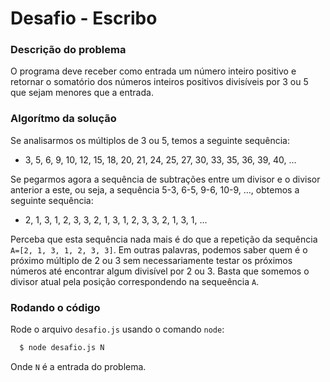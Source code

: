 # Desafio - Escribo

### Descrição do problema

O programa deve receber como entrada um número inteiro positivo e retornar o somatório dos números inteiros positivos divisíveis por 3 ou 5 que sejam menores que a entrada.

### Algorítmo da solução

Se analisarmos os múltiplos de 3 ou 5, temos a seguinte sequência:

- 3, 5, 6, 9, 10, 12, 15, 18, 20, 21, 24, 25, 27, 30, 33, 35, 36, 39, 40, ...

Se pegarmos agora a sequência de subtrações entre um divisor e o divisor anterior a este, ou seja, a sequência 5-3, 6-5, 9-6, 10-9, ..., obtemos a seguinte sequência:

- 2, 1, 3, 1, 2, 3, 3, 2, 1, 3, 1, 2, 3, 3, 2, 1, 3, 1, ...

Perceba que esta sequência nada mais é do que a repetição da sequência `A=[2, 1, 3, 1, 2, 3, 3]`. Em outras palavras, podemos saber quem é o próximo múltiplo de 2 ou 3 sem necessariamente testar os próximos números até encontrar algum divisível por 2 ou 3. Basta que somemos o divisor atual pela posição correspondendo na sequeência `A`.

### Rodando o código

Rode o arquivo `desafio.js` usando o comando `node`:

```bash
  $ node desafio.js N
```

Onde `N` é a entrada do problema.

